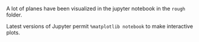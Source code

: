 A lot of planes have been visualized in the jupyter notebook in the `rough` folder.

Latest versions of Jupyter permit `%matplotlib notebook` to make interactive plots.